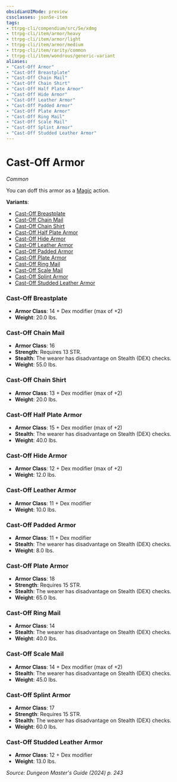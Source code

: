```yaml
---
obsidianUIMode: preview
cssclasses: json5e-item
tags:
- ttrpg-cli/compendium/src/5e/xdmg
- ttrpg-cli/item/armor/heavy
- ttrpg-cli/item/armor/light
- ttrpg-cli/item/armor/medium
- ttrpg-cli/item/rarity/common
- ttrpg-cli/item/wondrous/generic-variant
aliases: 
- "Cast-Off Armor"
- "Cast-Off Breastplate"
- "Cast-Off Chain Mail"
- "Cast-Off Chain Shirt"
- "Cast-Off Half Plate Armor"
- "Cast-Off Hide Armor"
- "Cast-Off Leather Armor"
- "Cast-Off Padded Armor"
- "Cast-Off Plate Armor"
- "Cast-Off Ring Mail"
- "Cast-Off Scale Mail"
- "Cast-Off Splint Armor"
- "Cast-Off Studded Leather Armor"
---
```

# Cast-Off Armor
*Common*  



You can doff this armor as a [Magic](Інструменти%20ДМ/CLI/rules/actions.md#Magic) action.

**Variants**:
- [Cast-Off Breastplate](#Cast-Off%20Breastplate)
- [Cast-Off Chain Mail](#Cast-Off%20Chain%20Mail)
- [Cast-Off Chain Shirt](#Cast-Off%20Chain%20Shirt)
- [Cast-Off Half Plate Armor](#Cast-Off%20Half%20Plate%20Armor)
- [Cast-Off Hide Armor](#Cast-Off%20Hide%20Armor)
- [Cast-Off Leather Armor](#Cast-Off%20Leather%20Armor)
- [Cast-Off Padded Armor](#Cast-Off%20Padded%20Armor)
- [Cast-Off Plate Armor](#Cast-Off%20Plate%20Armor)
- [Cast-Off Ring Mail](#Cast-Off%20Ring%20Mail)
- [Cast-Off Scale Mail](#Cast-Off%20Scale%20Mail)
- [Cast-Off Splint Armor](#Cast-Off%20Splint%20Armor)
- [Cast-Off Studded Leather Armor](#Cast-Off%20Studded%20Leather%20Armor)

### Cast-Off Breastplate

- **Armor Class**: 14 + Dex modifier (max of +2)
- **Weight**: 20.0 lbs.

### Cast-Off Chain Mail

- **Armor Class**: 16
- **Strength**: Requires 13 STR.
- **Stealth**: The wearer has disadvantage on Stealth (DEX) checks.
- **Weight**: 55.0 lbs.

### Cast-Off Chain Shirt

- **Armor Class**: 13 + Dex modifier (max of +2)
- **Weight**: 20.0 lbs.

### Cast-Off Half Plate Armor

- **Armor Class**: 15 + Dex modifier (max of +2)
- **Stealth**: The wearer has disadvantage on Stealth (DEX) checks.
- **Weight**: 40.0 lbs.

### Cast-Off Hide Armor

- **Armor Class**: 12 + Dex modifier (max of +2)
- **Weight**: 12.0 lbs.

### Cast-Off Leather Armor

- **Armor Class**: 11 + Dex modifier
- **Weight**: 10.0 lbs.

### Cast-Off Padded Armor

- **Armor Class**: 11 + Dex modifier
- **Stealth**: The wearer has disadvantage on Stealth (DEX) checks.
- **Weight**: 8.0 lbs.

### Cast-Off Plate Armor

- **Armor Class**: 18
- **Strength**: Requires 15 STR.
- **Stealth**: The wearer has disadvantage on Stealth (DEX) checks.
- **Weight**: 65.0 lbs.

### Cast-Off Ring Mail

- **Armor Class**: 14
- **Stealth**: The wearer has disadvantage on Stealth (DEX) checks.
- **Weight**: 40.0 lbs.

### Cast-Off Scale Mail

- **Armor Class**: 14 + Dex modifier (max of +2)
- **Stealth**: The wearer has disadvantage on Stealth (DEX) checks.
- **Weight**: 45.0 lbs.

### Cast-Off Splint Armor

- **Armor Class**: 17
- **Strength**: Requires 15 STR.
- **Stealth**: The wearer has disadvantage on Stealth (DEX) checks.
- **Weight**: 60.0 lbs.

### Cast-Off Studded Leather Armor

- **Armor Class**: 12 + Dex modifier
- **Weight**: 13.0 lbs.


*Source: Dungeon Master's Guide (2024) p. 243*